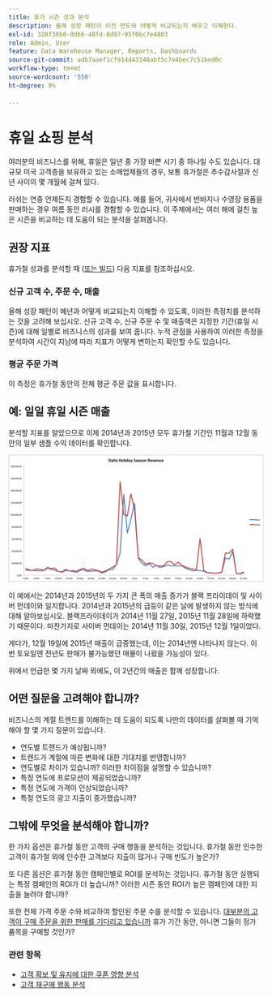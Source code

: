 ```yaml
---
title: 휴가 시즌 성과 분석
description: 올해 성장 패턴이 이전 연도와 어떻게 비교되는지 배우고 이해한다.
exl-id: 328f30b8-0db6-48fd-8d97-95f0bc7e4803
role: Admin, User
feature: Data Warehouse Manager, Reports, Dashboards
source-git-commit: adb7aaef1cf914d43348abf5c7e4bec7c51bed0c
workflow-type: tm+mt
source-wordcount: '550'
ht-degree: 0%

---
```


# 휴일 쇼핑 분석

여러분의 비즈니스를 위해, 휴일은 일년 중 가장 바쁜 시기 중 하나일 수도 있습니다. 대규모 미국 고객층을 보유하고 있는 소매업체들의 경우, 보통 휴가철은 추수감사절과 신년 사이의 몇 개월에 걸쳐 있다.

러쉬는 연중 언제든지 경험할 수 있습니다. 예를 들어, 귀사에서 반바지나 수영장 용품을 판매하는 경우 여름 동안 러시를 경험할 수 있습니다. 이 주제에서는 여러 해에 걸친 높은 시즌을 비교하는 데 도움이 되는 분석을 살펴봅니다.

## 권장 지표

휴가철 성과를 분석할 때 ([또는 빌드](../../data-user/reports/ess-manage-data-metrics.md)) 다음 지표를 참조하십시오.

### 신규 고객 수, 주문 수, 매출

올해 성장 패턴이 예년과 어떻게 비교되는지 이해할 수 있도록, 이러한 측정치를 분석하는 것을 고려해 보십시오. 신규 고객 수, 신규 주문 수 및 매출액은 지정한 기간(휴일 시즌)에 대해 일별로 비즈니스의 성과를 보여 줍니다. 누적 관점을 사용하여 이러한 측정을 분석하여 시간이 지남에 따라 지표가 어떻게 변하는지 확인할 수도 있습니다.

### 평균 주문 가격

이 측정은 휴가철 동안의 전체 평균 주문 값을 표시합니다.

## 예: 일일 휴일 시즌 매출

분석할 지표를 알았으므로 이제 2014년과 2015년 모두 휴가철 기간인 11월과 12월 동안의 일부 샘플 수익 데이터를 확인합니다.

![2014 및 2015년 일일 휴일 시즌 매출](../../assets/Analyzing_holiday_season.png)

이 예에서는 2014년과 2015년의 두 가지 큰 폭의 매출 증가가 블랙 프라이데이 및 사이버 먼데이와 일치합니다. 2014년과 2015년의 급등이 같은 날에 발생하지 않는 방식에 대해 알아보십시오. 블랙프라이데이가 2014년 11월 27일, 2015년 11월 28일에 하락했기 때문이다. 마찬가지로 사이버 먼데이는 2014년 11월 30일, 2015년 12월 1일이었다.

게다가, 12월 19일에 2015년 매출이 급증했는데, 이는 2014년엔 나타나지 않는다. 이번 토요일엔 전년도 판매가 불가능했던 매물이 나왔을 가능성이 있다.

위에서 언급한 몇 가지 날짜 외에도, 이 2년간의 매출은 함께 성장합니다.

## 어떤 질문을 고려해야 합니까?

비즈니스의 계절 트렌드를 이해하는 데 도움이 되도록 나만의 데이터를 살펴볼 때 기억해야 할 몇 가지 질문이 있습니다.

* 연도별 트렌드가 예상됩니까?
* 트렌드가 계절에 따른 변화에 대한 기대치를 반영합니까?
* 연도별로 차이가 있습니까? 이러한 차이점을 설명할 수 있습니까?
* 특정 연도에 프로모션이 제공되었습니까?
* 특정 연도에 가격이 인상되었습니까?
* 특정 연도의 광고 지출이 증가했습니까?

## 그밖에 무엇을 분석해야 합니까?

한 가지 옵션은 휴가철 동안 고객의 구매 행동을 분석하는 것입니다. 휴가철 동안 인수한 고객이 휴가철 외에 인수한 고객보다 지출이 많거나 구매 빈도가 높은가?

또 다른 옵션은 휴가철 동안 캠페인별로 ROI를 분석하는 것입니다. 휴가철 동안 실행되는 특정 캠페인의 ROI가 더 높습니까? 이러한 시즌 동안 ROI가 높은 캠페인에 대한 지출을 늘려야 합니까?

또한 전체 가격 주문 수와 비교하여 할인된 주문 수를 분석할 수 있습니다. [대부분의 고객이 구매 주문을 위한 판매를 기다리고 있습니까](../analysis/coupon-usage.md) 휴가 기간 동안, 아니면 그들이 정가 품목을 구매할 것인가?

### 관련 항목

* [고객 확보 및 유지에 대한 쿠폰 영향 분석](../analysis/coupon-impact.md)
* [고객 재구매 행동 분석](../analysis/repurchase-behavior.md)
